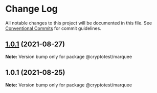 # Change Log

All notable changes to this project will be documented in this file.
See [Conventional Commits](https://conventionalcommits.org) for commit guidelines.

## [1.0.1](https://github.com/joeguo911/widgets/compare/@cryptotest/marquee@1.0.1...@cryptotest/marquee@1.0.1) (2021-08-27)

**Note:** Version bump only for package @cryptotest/marquee





## 1.0.1 (2021-08-25)

**Note:** Version bump only for package @cryptotest/marquee
